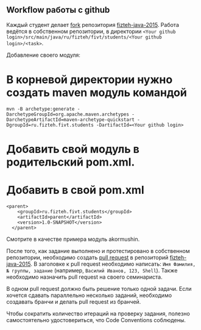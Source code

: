 ## Workflow работы с github

Каждый студент делает [fork](https://help.github.com/articles/fork-a-repo) репозитория [fizteh-java-2015](https://github.com/akormushin/fizteh-java-2015). Работа
ведётся в собственном репозитории, в директории ```<Your github login>/src/main/java/ru/fizteh/fivt/students/<Your github login>/<task>```.

Добавление своего модуля:
# В корневой директории нужно создать maven модуль командой
```
mvn -B archetype:generate -DarchetypeGroupId=org.apache.maven.archetypes -DarchetypeArtifactId=maven-archetype-quickstart -DgroupId=ru.fizteh.fivt.students -DartifactId=<Your github login>
```
# Добавить свой модуль в родительский pom.xml.
# Добавить в свой pom.xml
```
<parent>
    <groupId>ru.fizteh.fivt.students</groupId>
    <artifactId>parent</artifactId>
    <version>1.0-SNAPSHOT</version>
  </parent>
```
Смотрите в качестве примера модуль akormushin.

После того, как задание выполнено и протестировано в собственном репозитории, необходимо создать
[pull request](https://help.github.com/articles/using-pull-requests) в репозиторий [fizteh-java-2015](https://github.com/akormushin/fizteh-java-2015). В заголовке
к pull request необходимо написать: ```Имя Фамилия, № группы, задание``` (например, ```Василий Иванов, 123, Shell```).
Также необходимо назначить pull request на своего семинариста.

В одном pull request должно быть решение только одной задачи. Если хочется сдавать параллельно несколько заданий,
необходимо создавать бранчи и делать pull request из бранчей.

Чтобы сократить количество итераций на проверку задания, полезно самостоятельно удостовериться, что Code Conventions
соблюдены.
